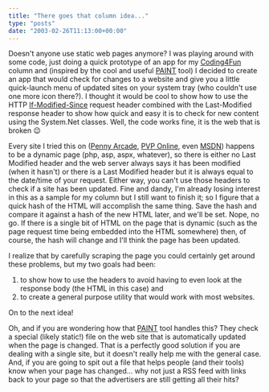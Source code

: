 ```yaml
---
title: "There goes that column idea..."
type: "posts"
date: "2003-02-26T11:13:00+00:00"
---
```

Doesn't anyone use static web pages anymore? I was playing around with some code, just doing a quick prototype of an app for my [Coding4Fun](http://msdn.microsoft.com/columns/codefun.asp) column and (inspired by the cool and useful [PAINT](http://www.neilogic.com/paint.htm) tool) I decided to create an app that would check for changes to a website and give you a little quick-launch menu of updated sites on your system tray (who couldn't use one more icon there?). I thought it would be cool to show how to use the HTTP [If-Modified-Since](http://www.w3.org/Protocols/rfc2616/rfc2616-sec14.html#sec14.25) request header combined with the Last-Modified response header to show how quick and easy it is to check for new content using the System.Net classes. Well, the code works fine, it is the web that is broken 😉

Every site I tried this on ([Penny Arcade](http://www.penny-arcade.com), [PVP Online](http://www.pvponline.com), even [MSDN](http://msdn.microsoft.com)) happens to be a dynamic page (php, asp, aspx, whatever), so there is either no Last Modified header and the web server always says it has been modified (when it hasn't) or there is a Last Modified header but it is always equal to the date/time of your request. Either way, you can't use those headers to check if a site has been updated. Fine and dandy, I'm already losing interest in this as a sample for my column but I still want to finish it; so I figure that a quick hash of the HTML will accomplish the same thing. Save the hash and compare it against a hash of the new HTML later, and we'll be set. Nope, no go. If there is a single bit of HTML on the page that is dynamic (such as the page request time being embedded into the HTML somewhere) then, of course, the hash will change and I'll think the page has been updated.

I realize that by carefully scraping the page you could certainly get around these problems, but my two goals had been:

 1. to show how to use the headers to avoid having to even look at the response body (the HTML in this case) and
 2. to create a general purpose utility that would work with most websites.

On to the next idea!

Oh, and if you are wondering how that [PAINT](http://www.neilogic.com/paint.htm) tool handles this? They check a special (likely static!) file on the web site that is automatically updated when the page is changed. That is a perfectly good solution if you are dealing with a single site, but it doesn't really help me with the general case. And, if you are going to spit out a file that helps people (and their tools) know when your page has changed... why not just a RSS feed with links back to your page so that the advertisers are still getting all their hits?